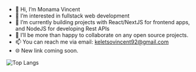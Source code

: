- 👋 Hi, I’m Monama Vincent
- 👀 I’m interested in fullstack web development 
- 🌱 I’m currently building projects with React/NextJS for frontend apps, and NodeJS for developing Rest APIs
- 💞️ I’ll be more than happy to collaborate on any open source projects.
- 📫 You can reach me via email: keletsovincent92@gmail.com
- 🌐 New link coming soon.
<!---
MonamaTV/MonamaTV is a ✨ special ✨ repository because its `README.md` (this file) appears on your GitHub profile.
You can click the Preview link to take a look at your changes.
--->


![Top Langs](https://github-readme-stats.vercel.app/api/top-langs/?username=MonamaTV&layout=compact&theme=radical)
